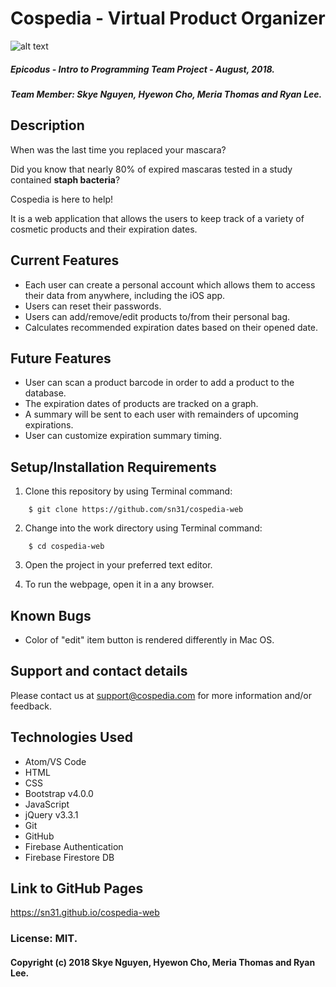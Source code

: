 # Cospedia - Virtual Product Organizer

![alt text](https://i.imgur.com/yBag0Mp.png)

##### Epicodus - Intro to Programming Team Project  - August, 2018.
##### Team Member: Skye Nguyen, Hyewon Cho, Meria Thomas and Ryan Lee.

## Description

When was the last time you replaced your mascara? 

Did you know that nearly 80% of expired mascaras tested in a study contained **staph bacteria**?

Cospedia is here to help! 

It is a web application that allows the users to keep track of a variety of cosmetic products and their expiration dates. 

## Current Features

* Each user can create a personal account which allows them to access their data from anywhere, including the iOS app.
* Users can reset their passwords.
* Users can add/remove/edit products to/from their personal bag.
* Calculates recommended expiration dates based on their opened date.

## Future Features

* User can scan a product barcode in order to add a product to the database.
* The expiration dates of products are tracked on a graph.
* A summary will be sent to each user with remainders of upcoming expirations.
* User can customize expiration summary timing.

## Setup/Installation Requirements

1. Clone this repository by using Terminal command:
```
    $ git clone https://github.com/sn31/cospedia-web
```
2. Change into the work directory using Terminal command:
```
    $ cd cospedia-web
```
3. Open the project in your preferred text editor.

4. To run the webpage, open it in a any browser.

## Known Bugs

* Color of "edit" item button is rendered differently in Mac OS.

## Support and contact details

Please contact us at support@cospedia.com for more information and/or feedback.

## Technologies Used

* Atom/VS Code
* HTML
* CSS
* Bootstrap v4.0.0
* JavaScript
* jQuery v3.3.1    
* Git
* GitHub
* Firebase Authentication
* Firebase Firestore DB

## Link to GitHub Pages

https://sn31.github.io/cospedia-web

### License: MIT.

#### Copyright (c) 2018 Skye Nguyen, Hyewon Cho, Meria Thomas and Ryan Lee.

